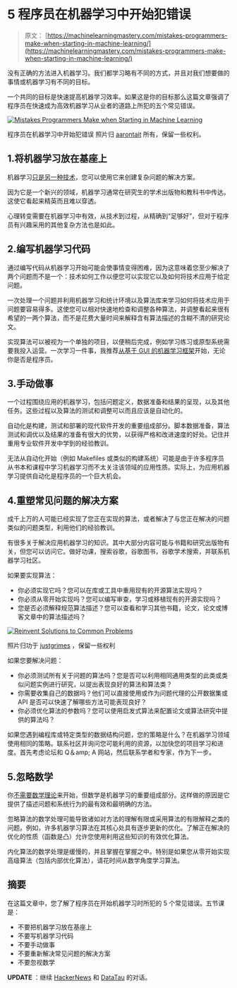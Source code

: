 # 5 程序员在机器学习中开始犯错误

> 原文： [https://machinelearningmastery.com/mistakes-programmers-make-when-starting-in-machine-learning/](https://machinelearningmastery.com/mistakes-programmers-make-when-starting-in-machine-learning/)

没有正确的方法进入机器学习。我们都学习略有不同的方式，并且对我们想要做的事情或机器学习有不同的目标。

一个共同的目标是快速提高机器学习效率。如果这是你的目标那么这篇文章强调了程序员在快速成为高效机器学习从业者的道路上所犯的五个常见错误。

[![Mistakes Programmers Make when Starting in Machine Learning](img/378094d7ee7ea8fb10a8ba5a9930ca7e.jpg)](https://3qeqpr26caki16dnhd19sv6by6v-wpengine.netdna-ssl.com/wp-content/uploads/2014/01/Mistakes-Programmers-Make-when-Starting-in-Machine-Learning.jpg)

程序员在机器学习中开始犯错误
照片归 [aarontait](http://www.flickr.com/photos/aarontait/3661306617/sizes/l/) 所有，保留一些权利。

## 1.将机器学习放在基座上

机器学习[只是另一种技术](http://machinelearningmastery.com/applied-machine-learning-is-a-meritocracy/ "Applied Machine Learning is a Meritocracy")，您可以使用它来创建复杂问题的解决方案。

因为它是一个新兴的领域，机器学习通常在研究生的学术出版物和教科书中传达。这使它看起来精英而且难以穿透。

心理转变需要在机器学习中有效，从技术到过程，从精确到“足够好”，但对于程序员有兴趣采用的其他复杂方法也是如此。

## 2.编写机器学习代码

通过编写代码从机器学习开始可能会使事情变得困难，因为这意味着您至少解决了两个问题而不是一个：技术如何工作以便您可以实现它以及如何将技术应用于给定问题。

一次处理一个问题并利用机器学习和统计环境以及算法库来学习如何将技术应用于问题要容易得多。这使您可以相对快速地检查和调整各种算法，并调整看起来很有希望的一两个算法，而不是花费大量时间来解释含有算法描述的含糊不清的研究论文。

实现算法可以被视为一个单独的项目，以便稍后完成，例如学习练习或原型系统需要我投入运营。一次学习一件事，我推荐[从基于 GUI 的机器学习框架](http://machinelearningmastery.com/what-if-im-not-a-good-programmer/ "What if I’m Not a Good Programmer")开始，无论你是否是程序员。

## 3.手动做事

一个过程围绕应用的机器学习，包括问题定义，数据准备和结果的呈现，以及其他任务。这些过程以及算法的测试和调整可以而且应该是自动化的。

自动化是构建，测试和部署的现代软件开发的重要组成部分。脚本数据准备，算法测试和调优以及结果的准备有很大的优势，以获得严格和改进速度的好处。记住并重用专业软件开发中学到的经验教训。

无法从自动化开始（例如 Makefiles 或类似的构建系统）可能是由于许多程序员从书本和课程中学习机器学习而不太关注该领域的应用性质。实际上，为应用机器学习提供自动化是程序员的一个巨大机会。

## 4.重塑常见问题的解决方案

成千上万的人可能已经实现了您正在实现的算法，或者解决了与您正在解决的问题类似的问题类型，利用他们的经验教训。

有很多关于解决应用机器学习的知识。其中大部分内容可能与书籍和研究出版物有关，但您可以访问它。做好功课，搜索谷歌，谷歌图书，谷歌学术搜索，并联系机器学习社区。

如果要实现算法：

*   你必须实现它吗？您可以在库或工具中重用现有的开源算法实现吗？
*   你必须从零开始实现吗？您可以编写审查，学习或移植现有的开源实现吗？
*   您是否必须解释规范算法描述？您可以查看和学习其他书籍，论文，论文或博客文章中的算法描述吗？

[![Reinvent Solutions to Common Problems](img/5b8e562971591f84858b54cef1484eca.jpg)](https://3qeqpr26caki16dnhd19sv6by6v-wpengine.netdna-ssl.com/wp-content/uploads/2014/01/Reinvent-Solutions-to-Common-Problems.jpg)

照片归功于 [justgrimes](http://www.flickr.com/photos/notbrucelee/6884703709/sizes/l/) ，保留一些权利

如果您要解决问题：

*   你必须测试所有关于问题的算法吗？您是否可以利用相同通用类型的此类或类似问题实例进行研究，以提出表现良好的算法和算法类？
*   你需要收集自己的数据吗？他们可以直接使用或作为问题代理的公开数据集或 API 是否可以快速了解哪些方法可能表现良好？
*   你必须优化算法的参数吗？您可以使用启发式算法来配置论文或算法研究中提供的算法吗？

如果您遇到编程库或特定类型的数据结构问题，您的策略是什么？在机器学习领域使用相同的策略。联系社区并询问您可能利用的资源，以加快您的项目学习和进度。首先考虑论坛和 Q＆amp; A 网站，然后联系学者和专家，作为下一步。

## 5.忽略数学

你[不需要数学理论](http://machinelearningmastery.com/what-if-im-not-good-at-mathematics/ "What if I’m Not Good at Mathematics")来开始，但数学是机器学习的重要组成部分。这样做的原因是它提供了描述问题和系统行为的最有效和最明确的方法。

忽略算法的数学处理可能导致诸如对方法的理解有限或采用算法的有限解释之类的问题。例如，许多机器学习算法在其核心处具有逐步更新的优化。了解正在解决的优化的性质（函数是凸）允许您使用利用这些知识的有效优化算法。

内化算法的数学处理是缓慢的，并且掌握在掌握之中。特别是如果您从零开始实现高级算法（包括内部优化算法），请花时间从数学角度学习算法。

## 摘要

在这篇文章中，您了解了程序员在开始机器学习时所犯的 5 个常见错误。五节课是：

*   不要把机器学习放在基座上
*   不要写机器学习代码
*   不要手动做事
*   不要重新解决常见问题的解决方案
*   不要忽视数学

**UPDATE** ：继续 [HackerNews](https://news.ycombinator.com/item?id=7140090) 和 [DataTau](http://www.datatau.com/item?id=1410) 的对话。